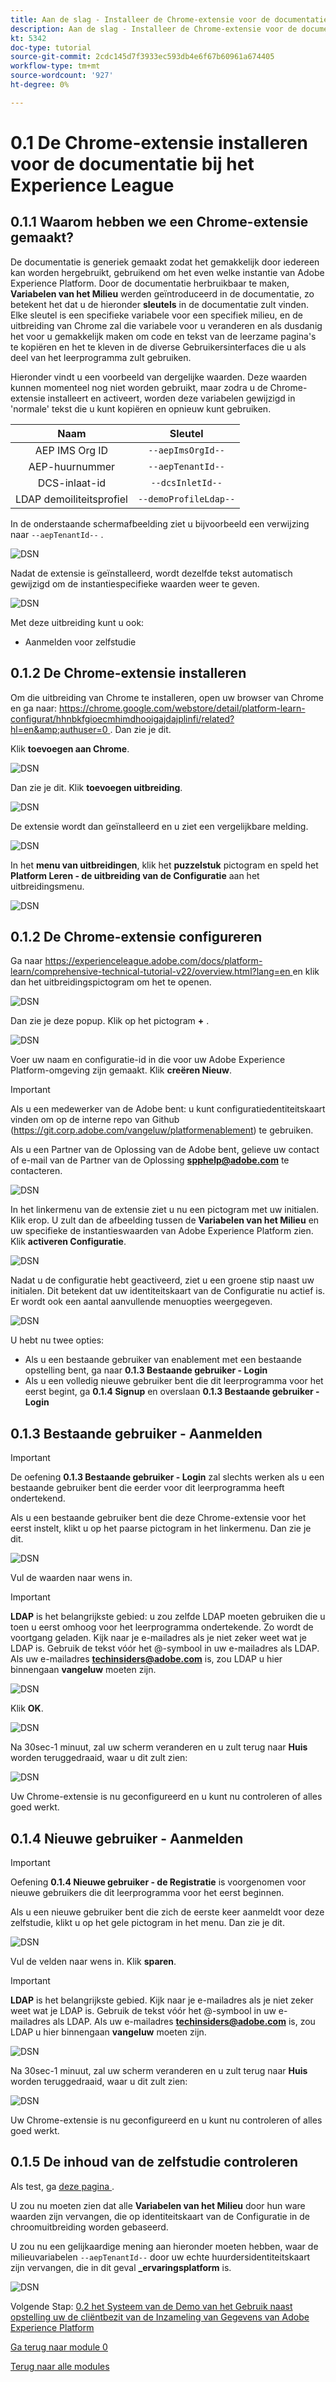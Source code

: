 ```yaml
---
title: Aan de slag - Installeer de Chrome-extensie voor de documentatie van het Experience League
description: Aan de slag - Installeer de Chrome-extensie voor de documentatie van het Experience League
kt: 5342
doc-type: tutorial
source-git-commit: 2cdc145d7f3933ec593db4e6f67b60961a674405
workflow-type: tm+mt
source-wordcount: '927'
ht-degree: 0%

---
```


# 0.1 De Chrome-extensie installeren voor de documentatie bij het Experience League

## 0.1.1 Waarom hebben we een Chrome-extensie gemaakt?

De documentatie is generiek gemaakt zodat het gemakkelijk door iedereen kan worden hergebruikt, gebruikend om het even welke instantie van Adobe Experience Platform.
Door de documentatie herbruikbaar te maken, **Variabelen van het Milieu** werden geïntroduceerd in de documentatie, zo betekent het dat u de hieronder **sleutels** in de documentatie zult vinden. Elke sleutel is een specifieke variabele voor een specifiek milieu, en de uitbreiding van Chrome zal die variabele voor u veranderen en als dusdanig het voor u gemakkelijk maken om code en tekst van de leerzame pagina&#39;s te kopiëren en het te kleven in de diverse Gebruikersinterfaces die u als deel van het leerprogramma zult gebruiken.

Hieronder vindt u een voorbeeld van dergelijke waarden. Deze waarden kunnen momenteel nog niet worden gebruikt, maar zodra u de Chrome-extensie installeert en activeert, worden deze variabelen gewijzigd in &#39;normale&#39; tekst die u kunt kopiëren en opnieuw kunt gebruiken.

| Naam | Sleutel |
|:-------------:| :---------------:|
| AEP IMS Org ID | `--aepImsOrgId--` |
| AEP-huurnummer | `--aepTenantId--` |
| DCS-inlaat-id | `--dcsInletId--` |
| LDAP demoiliteitsprofiel | `--demoProfileLdap--` |

In de onderstaande schermafbeelding ziet u bijvoorbeeld een verwijzing naar `--aepTenantId--` .

![ DSN ](./images/mod7before.png)

Nadat de extensie is geïnstalleerd, wordt dezelfde tekst automatisch gewijzigd om de instantiespecifieke waarden weer te geven.

![ DSN ](./images/mod7.png)

Met deze uitbreiding kunt u ook:

- Aanmelden voor zelfstudie

## 0.1.2 De Chrome-extensie installeren

Om die uitbreiding van Chrome te installeren, open uw browser van Chrome en ga naar: [ https://chrome.google.com/webstore/detail/platform-learn-configurat/hhnbkfgioecmhimdhooigajdajplinfi/related?hl=en&amp;authuser=0 ](https://chrome.google.com/webstore/detail/platform-learn-configurat/hhnbkfgioecmhimdhooigajdajplinfi/related?hl=en&amp;authuser=0). Dan zie je dit.

Klik **toevoegen aan Chrome**.

![ DSN ](./images/c2.png)

Dan zie je dit. Klik **toevoegen uitbreiding**.

![ DSN ](./images/c3.png)

De extensie wordt dan geïnstalleerd en u ziet een vergelijkbare melding.

![ DSN ](./images/c4.png)

In het **menu van uitbreidingen**, klik het **puzzelstuk** pictogram en speld het **Platform Leren - de uitbreiding van de Configuratie** aan het uitbreidingsmenu.

![ DSN ](./images/c6.png)

## 0.1.2 De Chrome-extensie configureren

Ga naar [ https://experienceleague.adobe.com/docs/platform-learn/comprehensive-technical-tutorial-v22/overview.html?lang=en ](https://experienceleague.adobe.com/docs/platform-learn/comprehensive-technical-tutorial-v22/overview.html?lang=en) en klik dan het uitbreidingspictogram om het te openen.

![ DSN ](./images/tuthome.png)

Dan zie je deze popup. Klik op het pictogram **+** .

![ DSN ](./images/c7.png)

Voer uw naam en configuratie-id in die voor uw Adobe Experience Platform-omgeving zijn gemaakt. Klik **creëren Nieuw**.

>[!IMPORTANT]
>
>Als u een medewerker van de Adobe bent: u kunt configuratiedentiteitskaart vinden om op de interne repo van Github (https://git.corp.adobe.com/vangeluw/platformenablement) te gebruiken.
>
>Als u een Partner van de Oplossing van de Adobe bent, gelieve uw contact of e-mail van de Partner van de Oplossing **spphelp@adobe.com** te contacteren.

![ DSN ](./images/c8.png)

In het linkermenu van de extensie ziet u nu een pictogram met uw initialen. Klik erop. U zult dan de afbeelding tussen de **Variabelen van het Milieu** en uw specifieke de instantieswaarden van Adobe Experience Platform zien. Klik **activeren Configuratie**.

![ DSN ](./images/c9.png)

Nadat u de configuratie hebt geactiveerd, ziet u een groene stip naast uw initialen. Dit betekent dat uw identiteitskaart van de Configuratie nu actief is. Er wordt ook een aantal aanvullende menuopties weergegeven.

![ DSN ](./images/c10.png)

U hebt nu twee opties:

- Als u een bestaande gebruiker van enablement met een bestaande opstelling bent, ga naar **0.1.3 Bestaande gebruiker - Login**
- Als u een volledig nieuwe gebruiker bent die dit leerprogramma voor het eerst begint, ga **0.1.4 Signup** en overslaan **0.1.3 Bestaande gebruiker - Login**

## 0.1.3 Bestaande gebruiker - Aanmelden

>[!IMPORTANT]
>
>De oefening **0.1.3 Bestaande gebruiker - Login** zal slechts werken als u een bestaande gebruiker bent die eerder voor dit leerprogramma heeft ondertekend.

Als u een bestaande gebruiker bent die deze Chrome-extensie voor het eerst instelt, klikt u op het paarse pictogram in het linkermenu. Dan zie je dit.

![ DSN ](./images/chromeret1.png)

Vul de waarden naar wens in.

>[!IMPORTANT]
>
>**LDAP** is het belangrijkste gebied: u zou zelfde LDAP moeten gebruiken die u toen u eerst omhoog voor het leerprogramma ondertekende. Zo wordt de voortgang geladen. Kijk naar je e-mailadres als je niet zeker weet wat je LDAP is. Gebruik de tekst vóór het @-symbool in uw e-mailadres als LDAP. Als uw e-mailadres **techinsiders@adobe.com** is, zou LDAP u hier binnengaan **vangeluw** moeten zijn.

![ DSN ](./images/chromeret2.png)

Klik **OK**.

![ DSN ](./images/chromeret3.png)

Na 30sec-1 minuut, zal uw scherm veranderen en u zult terug naar **Huis** worden teruggedraaid, waar u dit zult zien:

![ DSN ](./images/chromeret4.png)

Uw Chrome-extensie is nu geconfigureerd en u kunt nu controleren of alles goed werkt.

## 0.1.4 Nieuwe gebruiker - Aanmelden

>[!IMPORTANT]
>
>Oefening **0.1.4 Nieuwe gebruiker - de Registratie** is voorgenomen voor nieuwe gebruikers die dit leerprogramma voor het eerst beginnen.

Als u een nieuwe gebruiker bent die zich de eerste keer aanmeldt voor deze zelfstudie, klikt u op het gele pictogram in het menu. Dan zie je dit.

![ DSN ](./images/c11.png)

Vul de velden naar wens in. Klik **sparen**.

>[!IMPORTANT]
>
>**LDAP** is het belangrijkste gebied. Kijk naar je e-mailadres als je niet zeker weet wat je LDAP is. Gebruik de tekst vóór het @-symbool in uw e-mailadres als LDAP. Als uw e-mailadres **techinsiders@adobe.com** is, zou LDAP u hier binnengaan **vangeluw** moeten zijn.

![ DSN ](./images/chrome1.png)

Na 30sec-1 minuut, zal uw scherm veranderen en u zult terug naar **Huis** worden teruggedraaid, waar u dit zult zien:

![ DSN ](./images/chrome2.png)

Uw Chrome-extensie is nu geconfigureerd en u kunt nu controleren of alles goed werkt.

## 0.1.5 De inhoud van de zelfstudie controleren

Als test, ga [ deze pagina ](https://experienceleague.adobe.com/docs/platform-learn/comprehensive-technical-tutorial-v22/module4/ex3.html?lang=en).

U zou nu moeten zien dat alle **Variabelen van het Milieu** door hun ware waarden zijn vervangen, die op identiteitskaart van de Configuratie in de chroomuitbreiding worden gebaseerd.

U zou nu een gelijkaardige mening aan hieronder moeten hebben, waar de milieuvariabelen `--aepTenantId--` door uw echte huurdersidentiteitskaart zijn vervangen, die in dit geval **_ervaringsplatform** is.

![ DSN ](./images/c12.png)

Volgende Stap: [ 0.2 het Systeem van de Demo van het Gebruik naast opstelling uw de cliëntbezit van de Inzameling van Gegevens van Adobe Experience Platform ](./ex2.md)

[Ga terug naar module 0](./getting-started.md)

[Terug naar alle modules](./../../../overview.md)
